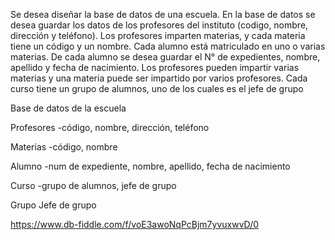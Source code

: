 Se desea diseñar la base de datos de una escuela. 
En la base de datos se desea guardar los datos de los  profesores del instituto (codigo, nombre, dirección y teléfono). 
Los profesores imparten materias, y cada materia tiene un código y un nombre. 
Cada alumno está matriculado en uno o varias materias. 
De cada alumno se desea guardar el N° de expedientes, nombre, apellido y fecha de nacimiento. 
Los profesores pueden impartir varias materias y una materia puede ser impartido por varios profesores.
Cada curso tiene un grupo de alumnos, uno de los cuales es el jefe de grupo


Base de datos de la escuela

Profesores
-código, nombre, dirección, teléfono

Materias
-código, nombre

Alumno
-num de expediente, nombre, apellido, fecha de nacimiento

Curso
-grupo de alumnos, jefe de grupo

Grupo
Jefe de grupo

https://www.db-fiddle.com/f/voE3awoNqPcBjm7yvuxwvD/0
